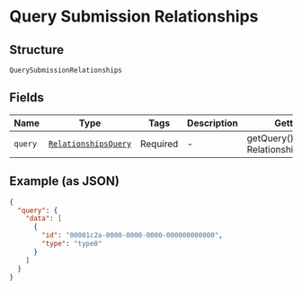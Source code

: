 
# Query Submission Relationships

## Structure

`QuerySubmissionRelationships`

## Fields

| Name | Type | Tags | Description | Getter | Setter |
|  --- | --- | --- | --- | --- | --- |
| `query` | [`RelationshipsQuery`](../../doc/models/relationships-query.md) | Required | - | getQuery(): RelationshipsQuery | setQuery(RelationshipsQuery query): void |

## Example (as JSON)

```json
{
  "query": {
    "data": [
      {
        "id": "00001c2a-0000-0000-0000-000000000000",
        "type": "type0"
      }
    ]
  }
}
```

